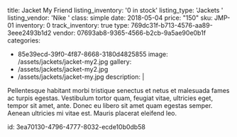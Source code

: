 title: Jacket My Friend
listing_inventory: '<span class="inventory-quantity">0</span> in stock'
listing_type: 'Jackets <a href="/cp/collections/entries/store_types/jackets" class="statamify-link"><span class="icon icon-forward"></span></a>'
listing_vendor: 'Nike <a href="/cp/collections/entries/store_vendors/nike" class="statamify-link"><span class="icon icon-forward"></span></a>'
class: simple
date: 2018-05-04
price: "150"
sku: JMP-01
inventory: 0
track_inventory: true
type: 769dc31f-b713-4576-aa89-3eee2493b1d2
vendor: 07693ab8-9365-4566-b2cb-9a5ae90e0b1f
categories:
  - 85e39ecd-39f0-4f87-8668-3180d4825855
image: /assets/jackets/jacket-my2.jpg
gallery:
  - /assets/jackets/jacket-my2.jpg
  - /assets/jackets/jacket-my.jpg
description: |
  <p>Pellentesque habitant morbi tristique senectus et netus et malesuada fames ac turpis egestas. Vestibulum tortor quam, feugiat vitae, ultricies eget, tempor sit amet, ante. Donec eu libero sit amet quam egestas semper. Aenean ultricies mi vitae est. Mauris placerat eleifend leo.
  </p>
id: 3ea70130-4796-4777-8032-ecde10b0db58

